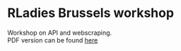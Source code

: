 # RLadies Brussels workshop

Workshop on API and webscraping.  
PDF version can be found [here](Workshop%20presentation.pdf)
